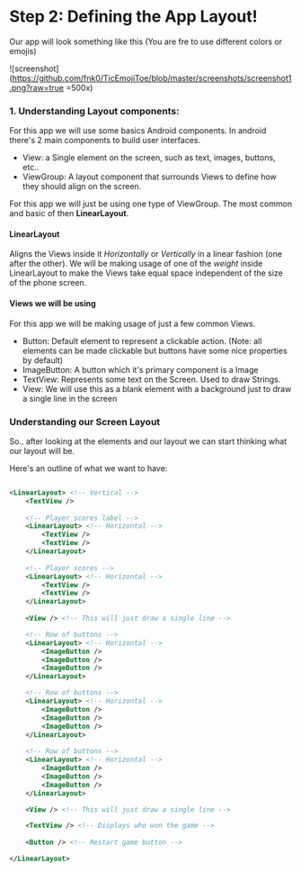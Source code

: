 # Step 2: Defining the App Layout!

Our app will look something like this (You are fre to use different colors or emojis)

![screenshot](https://github.com/fnk0/TicEmojiToe/blob/master/screenshots/screenshot1.png?raw=true =500x)

### 1. Understanding Layout components:

For this app we will use some basics Android components. In android there's 2 main components to build
user interfaces.

* View: a Single element on the screen, such as text, images, buttons, etc..
* ViewGroup: A layout component that surrounds Views to define how they should align on the screen.
 
For this app we will just be using one type of ViewGroup. The most common and basic of then **LinearLayout**.

#### LinearLayout
Aligns the Views inside it _Horizontally_ or _Vertically_ in a linear fashion (one after the other).
We will be making usage of one of the _weight_ inside LinearLayout to make the Views take equal space independent of the size of the phone screen.
 
#### Views we will be using

For this app we will be making usage of just a few common Views. 

* Button: Default element to represent a clickable action. (Note: all elements can be made clickable but buttons have some nice properties by default)
* ImageButton: A button which it's primary component is a Image
* TextView: Represents some text on the Screen. Used to draw Strings.
* View: We will use this as a blank element with a background just to draw a single line in the screen

### Understanding our Screen Layout

So.. after looking at the elements and our layout we can start thinking what our layout will be.

Here's an outline of what we want to have:

```xml

<LinearLayout> <!-- Vertical -->
    <TextView />
    
    <!-- Player scores label -->
    <LinearLayout> <!-- Horizontal -->
        <TextView />
        <TextView />
    </LinearLayout>
    
    <!-- Player scores -->
    <LinearLayout> <!-- Horizontal -->
        <TextView />
        <TextView />
    </LinearLayout>
    
    <View /> <!-- This will just draw a single line -->

    <!-- Row of buttons -->
    <LinearLayout> <!-- Horizontal -->
        <ImageButton />
        <ImageButton />
        <ImageButton />
    </LinearLayout>

    <!-- Row of buttons -->
    <LinearLayout> <!-- Horizontal -->
        <ImageButton />
        <ImageButton />
        <ImageButton />
    </LinearLayout>
    
    <!-- Row of buttons -->
    <LinearLayout> <!-- Horizontal -->
        <ImageButton />
        <ImageButton />
        <ImageButton />
    </LinearLayout>

    <View /> <!-- This will just draw a single line -->

    <TextView /> <!-- Displays who won the game -->
    
    <Button /> <!-- Restart game button -->

</LinearLayout>

```